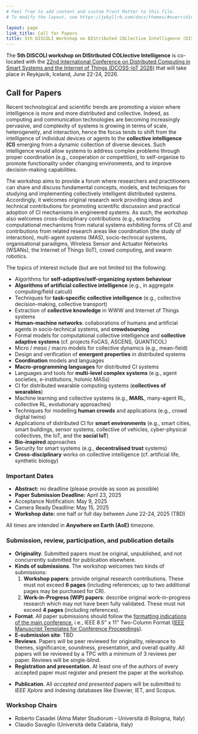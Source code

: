 ```yaml
---
# Feel free to add content and custom Front Matter to this file.
# To modify the layout, see https://jekyllrb.com/docs/themes/#overriding-theme-defaults

layout: page
link_title: Call for Papers
title: 5th DISCOLI Workshop on DIStributed COLlective Intelligence (DISCOLI 2026)
---
```


The **5th DISCOLI workshop on DIStributed COLlective Intelligence** is co-located with the [22nd International Conference on Distributed Computing in Smart Systems and the Internet of Things (DCOSS-IoT 2026)](https://dcoss.org/) that will take place in Reykjavik, Iceland, June 22-24, 2026.

<!-- DISCOLI'25 is scheduled on **June 9, 2025** (Monday afternoon). -->

<!-- **2025-06-06 NEWS: the [workshop program](program) is out.** -->

## Call for Papers 
<!-- -- [pdf](assets/cfp-discoli-2025.pdf) -->

Recent technological and scientific trends are promoting a vision where intelligence is more and more distributed and collective. Indeed, as computing and communication technologies are becoming increasingly pervasive, and complexity of systems is growing in terms of scale, heterogeneity, and interaction, hence the focus tends to shift from the intelligence of individual devices or agents to the **collective intelligence (CI)** emerging from a dynamic collection of diverse devices. Such intelligence would allow systems to address complex problems through proper coordination (e.g., cooperation or competition), to self-organise to promote functionality under changing environments, and to improve decision-making capabilities.

The workshop aims to provide a forum where researchers and practitioners can share and discuss fundamental concepts, models, and techniques for studying and implementing collectively intelligent distributed systems. Accordingly, it welcomes original research work providing ideas and technical contributions for promoting scientific discussion and practical adoption of CI mechanisms in engineered systems. As such, the workshop also welcomes cross-disciplinary contributions (e.g., extracting computational mechanisms from natural systems exhibiting forms of CI) and contributions from related research areas like coordination (the study of interaction), multi-agent systems (MAS), socio-technical systems, organisational paradigms, Wireless Sensor and Actuator Networks (WSANs), the Internet of Things (IoT), crowd computing, and swarm robotics.

The topics of interest include (but are not limited to) the following:

- Algorithms for **self-adaptive/self-organizing system behaviour**
- **Algorithms of artificial collective intelligence** (e.g., in aggregate computing/field calculi)
- Techniques for **task-specific collective intelligence** (e.g., collective decision-making, collective transport)
- Extraction of **collective knowledge** in WWW and Internet of Things systems
- **Human-machine networks**: collaborations of humans and artificial agents in socio-technical systems, and **crowdsourcing**
- Formal models for computational collective intelligence and **collective adaptive systems** (cf. projects FoCAS, ASCENS, QUANTICOL)
- Micro / meso / macro models for collective dynamics (e.g., mean-field)
- Design and verification of **emergent properties** in distributed systems
- **Coordination** models and languages
- **Macro-programming languages** for distributed CI systems
- Languages and tools for **multi-level complex systems** (e.g., agent societies, e-institutions, holonic MASs)
- CI for distributed wearable computing systems (**collectives of wearables**)
- Machine learning and collective systems (e.g., **MARL**, many-agent RL, collective RL, evolutionary approaches)
- Techniques for modelling **human crowds** and applications (e.g., crowd digital twins)
- Applications of distributed CI for **smart environments** (e.g., smart cities, smart buildings, sensor systems, collective of vehicles, cyber-physical collectives, the IoT, and the **social IoT**)
- **Bio-inspired** approaches
- Security for smart systems (e.g., **decentralised trust** systems)
- **Cross-disciplinary** works on collective intelligence (cf. artificial life, synthetic biology)

### Important Dates


- **Abstract:** no deadline (please provide as soon as possible) 
- **Paper Submission Deadline:** April 23, 2025 
- Acceptance Notification: May 9, 2025 
- Camera Ready Deadline: May 15, 2025
- **Workshop date:** one half or full day between June 22-24, 2025 (TBD)



All times are intended in **Anywhere on Earth (AoE)** timezone.

### Submission, review, participation, and publication details

- **Originality**. Submitted papers must be original, unpublished, and not concurrently submitted for publication elsewhere.
- **Kinds of submissions**. The workshop welcomes two kinds of submissions:
    1. **Workshop papers**: provide original research contributions. These must not exceed **6 pages** (including references; up to two additional pages may be purchased for CR).
    2. **Work-in-Progress (WIP) papers**: describe original work-in-progress research which may not have been fully validated. These must not exceed **4 pages** (including references).
- **Format**. All paper submissions should follow the [formatting indications of the main conference](https://dcoss.org/call-for-papers/), i.e.,  IEEE 8.5" x 11" Two-Column Format ([IEEE Manuscript Templates for Conference Proceedings](https://www.ieee.org/conferences/publishing/templates.html)).
- **E-submission site**: TBD <!-- <https://easychair.org/conferences/?conf=discoli2026> -->
- **Reviews**. Papers will be peer reviewed for originality, relevance to themes, significance, soundness, presentation, and overall quality. All papers will be reviewed by a TPC with a minimum of 3 reviews per paper. Reviews will be single-blind.
- **Registration and presentation**. At least one of the authors of every accepted paper must register and present the paper at the workshop. 
<!-- The author should fill the form in the accepted paper letter to the authors (details [here](https://dcoss.org/camera-ready-instructions/)).
Along with the permit form filled in and signed by the person who will present the paper at the conference, the presenter should also send a passport copy and photo (official documents standard) to the following email addresses by March 30th:
Enrico Natalizio <enrico.natalizio@tii.ae>
Andrew Chopra <andrew.chopra@tii.ae>
-->
- **Publication**. All *accepted and presented* papers will be submitted to *IEEE Xplore* and indexing databases like Elsevier, IET, and Scopus.

<!--
- **Special issue**. A special issue on an ISI-impacted journal will be organised. A set of high-quality papers from DISCOLI will be invited to submit an extended contribution.
    * Consider submitting your work to the [SI on "Understanding and Engineering Cyber-Physical Collectives" in Frontiers in Robotics and AI (Scimago Ranking: Q2)](https://www.frontiersin.org/research-topics/52323/understanding-and-engineering-cyber-physical-collectives).
-->

### Workshop Chairs

- Roberto Casadei (Alma Mater Studiorum - Università di Bologna, Italy)
- Claudio Savaglio (Università della Calabria, Italy)

